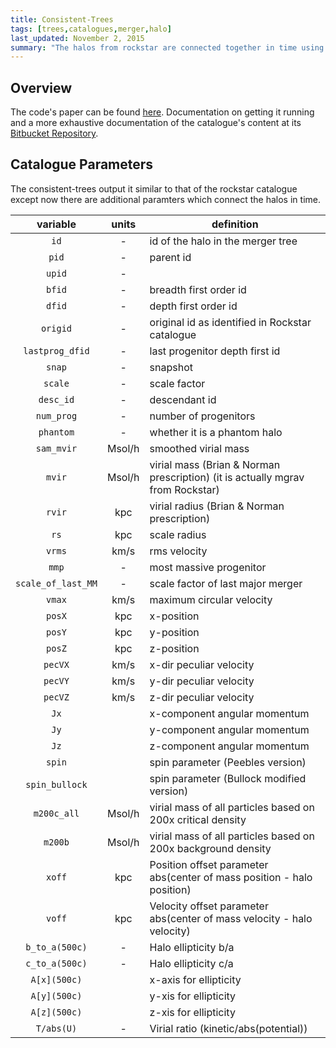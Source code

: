 ```yaml
---
title: Consistent-Trees
tags: [trees,catalogues,merger,halo]
last_updated: November 2, 2015
summary: "The halos from rockstar are connected together in time using consistent trees. Here you can find information about the structure of the tree and various quantities relate to the formation history of a given halo or subhalo(s)."
---
```


## Overview

The code's paper can be found [here](http://arxiv.org/abs/1110.4370). Documentation on getting it running and a more exhaustive documentation of the catalogue's content at its [Bitbucket Repository](https://bitbucket.org/pbehroozi/consistent-trees).

## Catalogue Parameters

The consistent-trees output it similar to that of the rockstar catalogue except now there are additional paramters which connect the halos in time.

<center>

variable | units | definition
:---: | :---: | ---
`id` | - | id of the halo in the merger tree
`pid` | - | parent id
`upid` | -  | 
`bfid` | - | breadth first order id
`dfid` | - | depth first order id
`origid` | - | original id as identified in Rockstar catalogue
`lastprog_dfid` | - | last progenitor depth first id 
`snap` | - | snapshot 
`scale` | - | scale factor
`desc_id` | - | descendant id 
`num_prog` | - | number of progenitors
`phantom` | - | whether it is a phantom halo 
`sam_mvir` | Msol/h | smoothed virial mass
`mvir` |  Msol/h | virial mass (Brian & Norman prescription) (it is actually mgrav from Rockstar) 
`rvir` | kpc | virial radius (Brian & Norman prescription) 
`rs` | kpc | scale radius
`vrms` | km/s | rms velocity
`mmp` | - | most massive progenitor
`scale_of_last_MM` | - | scale factor of last major merger
`vmax` | km/s | maximum circular velocity
`posX` | kpc | x-position
`posY` | kpc | y-position
`posZ` | kpc | z-position
`pecVX` | km/s | x-dir peculiar velocity
`pecVY` | km/s | y-dir peculiar velocity
`pecVZ` | km/s | z-dir peculiar velocity
`Jx` | | x-component angular momentum
`Jy` | | y-component angular momentum
`Jz` | | z-component angular momentum
`spin` | | spin parameter (Peebles version)
`spin_bullock` | | spin parameter (Bullock modified version)
`m200c_all` |  Msol/h | virial mass of all particles based on 200x critical density
`m200b` |   Msol/h | virial mass of all particles based on 200x background density
`xoff` | kpc | Position offset parameter abs(center of mass position - halo position)
`voff` | kpc | Velocity offset parameter abs(center of mass velocity - halo velocity)
`b_to_a(500c)` | - | Halo ellipticity b/a
`c_to_a(500c)` | - | Halo ellipticity c/a
`A[x](500c)` | | x-axis for ellipticity
`A[y](500c)` | | y-xis for ellipticity
`A[z](500c)` | | z-xis for ellipticity
`T/abs(U)` | - |  Virial ratio (kinetic/abs(potential))

</center>
